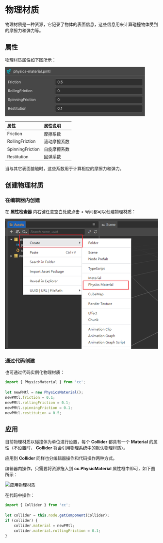 # 物理材质

物理材质是一种资源，它记录了物体的表面信息，这些信息用来计算碰撞物体受到的摩擦力和弹力等。

## 属性

物理材质属性如下图所示：

![物理材质](img/physics-mat-panel.png)

| 属性 | 属性说明 |
| :-- | :-- |
| Friction | 摩擦系数 |
| RollingFriction | 滚动摩擦系数 |
| SpinningFriction | 自旋摩擦系数 |
| Restitution | 回弹系数 |

当与其它表面接触时，这些系数用于计算相应的摩擦力和弹力。

## 创建物理材质

### 在编辑器内创建

在 **属性检查器** 内右键任意空白处或点击 **+** 号间都可以创建物理材质：

![创建物理材质](img/material-create-pmtl.png)

### 通过代码创建

也可通过代码实例化物理材质：

```ts
import { PhysicsMaterial } from 'cc';

let newPMtl = new PhysicsMaterial();
newPMtl.friction = 0.1;
newPMtl.rollingFriction = 0.1;
newPMtl.spinningFriction = 0.1;
newPMtl.restitution = 0.5;
```

## 应用

目前物理材质以碰撞体为单位进行设置，每个 **Collider** 都具有一个 **Material** 的属性（不设置时， **Collider** 将会引用物理系统中的默认物理材质）。

应用到 **Collider** 同样也分编辑器操作和代码操作两种方式。

编辑器内操作，只需要将资源拖入到 **cc.PhysicMaterial** 属性框中即可，如下图所示：

![应用物理材质](img/apply-pmtl.jpg)

在代码中操作：

```ts
import { Collider } from 'cc';

let collider = this.node.getComponent(Collider);
if (collider) {
    collider.material = newPMtl;
    collider.material.rollingFriction = 0.1;
}
```
